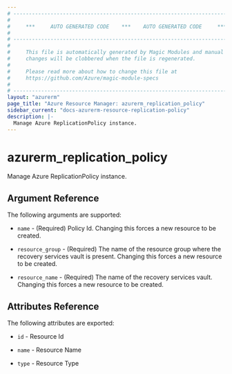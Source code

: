 ```yaml
---
# ----------------------------------------------------------------------------
#
#     ***     AUTO GENERATED CODE    ***    AUTO GENERATED CODE     ***
#
# ----------------------------------------------------------------------------
#
#     This file is automatically generated by Magic Modules and manual
#     changes will be clobbered when the file is regenerated.
#
#     Please read more about how to change this file at
#     https://github.com/Azure/magic-module-specs
#
# ----------------------------------------------------------------------------
layout: "azurerm"
page_title: "Azure Resource Manager: azurerm_replication_policy"
sidebar_current: "docs-azurerm-resource-replication-policy"
description: |-
  Manage Azure ReplicationPolicy instance.
---
```


# azurerm_replication_policy

Manage Azure ReplicationPolicy instance.


## Argument Reference

The following arguments are supported:

* `name` - (Required) Policy Id. Changing this forces a new resource to be created.

* `resource_group` - (Required) The name of the resource group where the recovery services vault is present. Changing this forces a new resource to be created.

* `resource_name` - (Required) The name of the recovery services vault. Changing this forces a new resource to be created.

## Attributes Reference

The following attributes are exported:

* `id` - Resource Id

* `name` - Resource Name

* `type` - Resource Type
